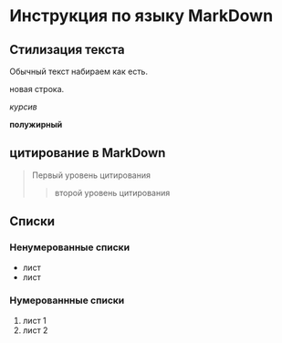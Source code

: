 # Инструкция по языку MarkDown

## Стилизация текста

Обычный текст набираем как есть.

новая строка.

*курсив*

**полужирный**

## цитирование в MarkDown
> Первый уровень цитирования
>> второй уровень цитирования


## Списки
### Ненумерованные списки
* лист
* лист 
### Нумерованнные списки
1. лист 1
2. лист 2
